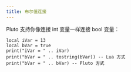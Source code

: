 ```yaml
---
title: 布尔值连接
---
```


Pluto 支持你像连接 int 变量一样连接 bool 变量：
```pluto
local iVar = 13
local bVar = true
print("iVar = " .. iVar)
print("bVar = " .. tostring(bVar)) -- Lua 方式
print("bVar = " .. bVar) -- Pluto 方式
```